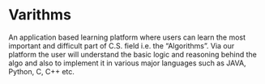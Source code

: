 # Varithms

An application based learning platform where users can learn the most important and difficult part of C.S.  field i.e. the “Algorithms”. Via our platform the user will understand the basic logic and reasoning behind the algo and also to implement it in various major languages such as JAVA, Python, C, C++ etc.
